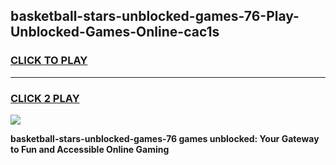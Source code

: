 
## basketball-stars-unblocked-games-76-Play-Unblocked-Games-Online-cac1s
<h3>
<a href="https://premium76.site?title=basketball-stars-unblocked-games-76&ref=25A">CLICK TO PLAY</a></h3>
<hr>

<h3>
<a href="https://premium76.site?title=basketball-stars-unblocked-games-76&ref=25A">CLICK 2 PLAY</a>
  
</h3>

<a href="https://premium76.site?title=basketball-stars-unblocked-games-76&ref=25A"><img src="https://clearcache.store/games.png"></a>


**basketball-stars-unblocked-games-76 games unblocked: Your Gateway to Fun and Accessible Online Gaming**

